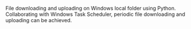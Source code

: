 File downloading and uploading on Windows local folder using Python. 
Collaborating with Windows Task Scheduler, periodic file downloading and uploading can be achieved. 
